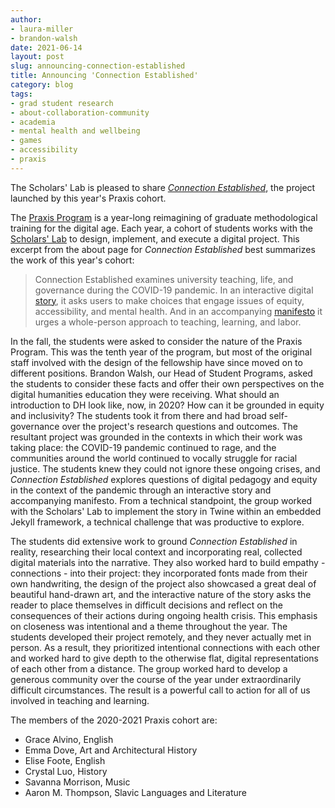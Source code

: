 ```yaml
---
author: 
- laura-miller
- brandon-walsh
date: 2021-06-14
layout: post
slug: announcing-connection-established
title: Announcing 'Connection Established'
category: blog
tags:
- grad student research
- about-collaboration-community
- academia
- mental health and wellbeing
- games
- accessibility
- praxis
---
```

The Scholars' Lab is pleased to share  *[Connection Established](http://connection.scholarslab.org/)*, the project launched by this year's Praxis cohort. 

The [Praxis Program](https://praxis.scholarslab.org/) is a year-long reimagining of graduate methodological training for the digital age. Each year, a cohort of students works with the [Scholars' Lab](http://scholarslab.org/) to design, implement, and execute a digital project. This excerpt from the about page for *Connection Established* best summarizes the work of this year's cohort:

>  Connection Established examines university teaching, life, and governance during the COVID-19 pandemic. In an interactive digital [story](https://connection.scholarslab.org/story), it asks users to make choices that engage issues of equity, accessibility, and mental health. And in an accompanying [manifesto](https://connection.scholarslab.org/manifesto) it urges a whole-person approach to teaching, learning, and labor.

In the fall, the students were asked to consider the nature of the Praxis Program. This was the tenth year of the program, but most of the original staff involved with the design of the fellowship have since moved on to different positions. Brandon Walsh, our Head of Student Programs, asked the students to consider these facts and offer their own perspectives on the digital humanities education they were receiving. What should an introduction to DH look like, now, in 2020? How can it be grounded in equity and inclusivity? The students took it from there and had broad self-governance over the project's research questions and outcomes. The resultant project was grounded in the contexts in which their work was taking place: the COVID-19 pandemic continued to rage, and the communities around the world continued to vocally struggle for racial justice. The students knew they could not ignore these ongoing crises, and *Connection Established* explores questions of digital pedagogy and equity in the context of the pandemic through an interactive story and accompanying manifesto. From a technical standpoint, the group worked with the Scholars' Lab to implement the story in Twine within an embedded Jekyll framework, a technical challenge that was productive to explore.


The students did extensive work to ground *Connection Established* in reality, researching their local context and incorporating real, collected digital materials into the narrative. They also worked hard to build empathy - connections - into their project: they incorporated fonts made from their own handwriting, the design of the project also showcased a great deal of beautiful hand-drawn art, and the interactive nature of the story asks the reader to place themselves in difficult decisions and reflect on the consequences of their actions during ongoing health crisis. This emphasis on closeness was intentional and a theme throughout the year. The students developed their project remotely, and they never actually met in person. As a result, they prioritized intentional connections with each other and worked hard to give depth to the otherwise flat, digital representations of each other from a distance. The group worked hard to develop a generous community over the course of the year under extraordinarily difficult circumstances. The result is a powerful call to action for all of us involved in teaching and learning.

The members of the 2020-2021 Praxis cohort are:

* Grace Alvino, English
* Emma Dove, Art and Architectural History
* Elise Foote, English
* Crystal Luo, History
* Savanna Morrison, Music
* Aaron M. Thompson, Slavic Languages and Literature
